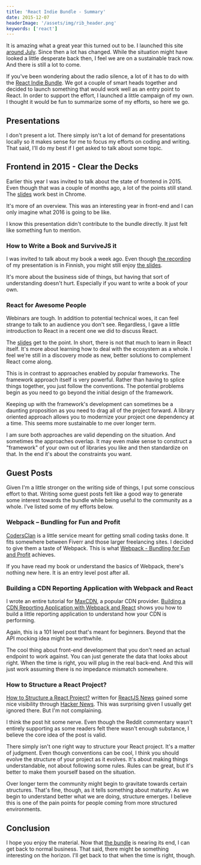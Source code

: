 ```yaml
---
title: 'React Indie Bundle - Summary'
date: 2015-12-07
headerImage: '/assets/img/rib_header.png'
keywords: ['react']
---
```


It is amazing what a great year this turned out to be. I launched this site [around July](../../blog/the-story-so-far). Since then a lot has changed. While the situation might have looked a little desperate back then, I feel we are on a sustainable track now. And there is still a lot to come.

If you've been wondering about the radio silence, a lot of it has to do with the [React Indie Bundle](http://www.reactindiebundle.com/). We got a couple of smart heads together and decided to launch something that would work well as an entry point to React. In order to support the effort, I launched a little campaign of my own. I thought it would be fun to summarize some of my efforts, so here we go.

## Presentations

I don't present a lot. There simply isn't a lot of demand for presentations locally so it makes sense for me to focus my efforts on coding and writing. That said, I'll do my best if I get asked to talk about some topic.

## Frontend in 2015 - Clear the Decks

Earlier this year I was invited to talk about the state of frontend in 2015. Even though that was a couple of months ago, a lot of the points still stand. The [slides](https://survivejs.github.io/frontend-in-2015) work best in Chrome.

It's more of an overview. This was an interesting year in front-end and I can only imagine what 2016 is going to be like.

I know this presentation didn't contribute to the bundle directly. It just felt like something fun to mention.

### How to Write a Book and SurviveJS it

I was invited to talk about my book a week ago. Even though [the recording](https://www.youtube.com/watch?v=DrgZaiqm4YE) of my presentation is in Finnish, you might still enjoy [the slides](https://survivejs.github.io/how-to-write-a-book-and-survivejs-it).

It's more about the business side of things, but having that sort of understanding doesn't hurt. Especially if you want to write a book of your own.

### React for Awesome People

Webinars are tough. In addition to potential technical woes, it can feel strange to talk to an audience you don't see. Regardless, I gave a little introduction to React in a recent one we did to discuss React.

The [slides](https://survivejs.github.io/react-for-awesome-people/) get to the point. In short, there is not that much to learn in React itself. It's more about learning how to deal with the ecosystem as a whole. I feel we're still in a discovery mode as new, better solutions to complement React come along.

This is in contrast to approaches enabled by popular frameworks. The framework approach itself is very powerful. Rather than having to splice things together, you just follow the conventions. The potential problems begin as you need to go beyond the initial design of the framework.

Keeping up with the framework's development can sometimes be a daunting proposition as you need to drag all of the project forward. A library oriented approach allows you to modernize your project one dependency at a time. This seems more sustainable to me over longer term.

I am sure both approaches are valid depending on the situation. And sometimes the approaches overlap. It may even make sense to construct a "framework" of your own out of libraries you like and then standardize on that. In the end it's about the constraints you want.

## Guest Posts

Given I'm a little stronger on the writing side of things, I put some conscious effort to that. Writing some guest posts felt like a good way to generate some interest towards the bundle while being useful to the community as a whole. I've listed some of my efforts below.

### Webpack – Bundling for Fun and Profit

[CodersClan](https://www.codersclan.net/) is a little service meant for getting small coding tasks done. It fits somewhere between Fiverr and those larger freelancing sites. I decided to give them a taste of Webpack. This is what [Webpack - Bundling for Fun and Profit](https://blog-admin.codersclan.com/webpack-bundling-for-fun-and-profit-2/) achieves.

If you have read my book or understand the basics of Webpack, there's nothing new here. It is an entry level post after all.

### Building a CDN Reporting Application with Webpack and React

I wrote an entire tutorial for [MaxCDN](https://www.maxcdn.com/), a popular CDN provider. [Building a CDN Reporting Application with Webpack and React](https://www.maxcdn.com/blog/cdn-reporting-application-webpack-react/) shows you how to build a little reporting application to understand how your CDN is performing.

Again, this is a 101 level post that's meant for beginners. Beyond that the API mocking idea might be worthwhile.

The cool thing about front-end development that you don't need an actual endpoint to work against. You can just generate the data that looks about right. When the time is right, you will plug in the real back-end. And this will just work assuming there is no impedance mismatch somewhere.

### How to Structure a React Project?

[How to Structure a React Project?](https://reactjsnews.com/structuring-react-projects) written for [ReactJS News](https://reactjsnews.com/) gained some nice visibility through [Hacker News](https://news.ycombinator.com/item?id=10645170). This was surprising given I usually get ignored there. But I'm not complaining.

I think the post hit some nerve. Even though the Reddit commentary wasn't entirely supporting as some readers felt there wasn't enough substance, I believe the core idea of the post is valid.

There simply isn't one right way to structure your React project. It's a matter of judgment. Even though conventions can be cool, I think you should evolve the structure of your project as it evolves. It's about making things understandable, not about following some rules. Rules can be great, but it's better to make them yourself based on the situation.

Over longer term the community might begin to gravitate towards certain structures. That's fine, though, as it tells something about maturity. As we begin to understand better what we are doing, structure emerges. I believe this is one of the pain points for people coming from more structured environments.

## Conclusion

I hope you enjoy the material. Now that [the bundle](http://www.reactindiebundle.com/) is nearing its end, I can get back to normal business. That said, there might be something interesting on the horizon. I'll get back to that when the time is right, though.
